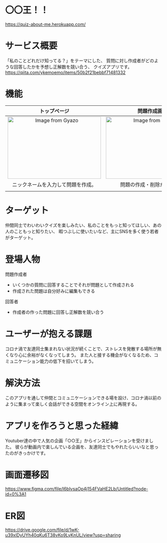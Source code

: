 # 〇〇王！！
<https://quiz-about-me.herokuapp.com/>


# サービス概要
「私のことどれだけ知ってる？」をテーマにした、
質問に対し作成者がどのような回答したかを予想し正解数を競い合う、
クイズアプリです。
<https://qiita.com/ykemoemo/items/50b2f21bebbf71481332>

# 機能
| トップページ | 問題作成画面 | 作成完了画面 |
| :-: | :-: | :-: |
| <img src="https://i.gyazo.com/c9207c9d855825fbbf639ef801df7330.jpg" alt="Image from Gyazo" width="300" height="200"> | <img src="https://i.gyazo.com/b99de88bd7c2096c13976915d11668dd.gif" alt="Image from Gyazo" width="300" height="200"> | <img src="https://i.gyazo.com/948f625c1fca098bbe0d9668f976ee18.jpg" alt="Image from Gyazo" width="300" height="200"> |
| ニックネームを入力して問題を作成。 | 問題の作成・削除ができる。 | 作成した問題をSNSでシェアする。 |
|  |  |  |

# ターゲット
仲間同士でわいわいクイズを楽しみたい、私のことをもっと知ってほしい、あの人のこともっと知りたい、
暇つぶしに使いたいなど、主にSNSを多く使う若者がターゲット。


# 登場人物
問題作成者
- いくつかの質問に回答することでそれが問題として作成される
- 作成された問題は自分好みに編集もできる

回答者
- 作成者の作った問題に回答し正解数を競い合う


# ユーザーが抱える課題
コロナ渦で友達同士集まれない状況が続くことで、ストレスを発散する場所が無くなり心に余裕がなくなってしまう。
また人と接する機会がなくなるため、コミュニケーション能力の低下を招いてしまう。


# 解決方法
このアプリを通して仲間とコミュニケーションできる場を設け、コロナ渦以前のように集まって楽しく会話ができる空間をオンライン上に再現する。


# アプリを作ろうと思った経緯
Youtuber達の中で人気の企画「○○王」からインスピレーションを受けました。
彼らが動画内で楽しんでいる企画を、友達同士でもやれたらいいなと思ったのがきっかけです。


# 画面遷移図
https://www.figma.com/file/l6bIvsaOp4j154FVaHE2Lb/Untitled?node-id=0%3A1


# ER図
https://drive.google.com/file/d/1wK-u39xlDyUYh40qKu6T38vKo9LyKnUL/view?usp=sharing
